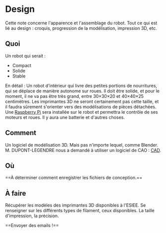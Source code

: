 # Design
Cette note concerne l'apparence et l'assemblage du robot. Tout ce qui est lié au design : croquis, progression de la modélisation, impression 3D, etc. 
## Quoi 
Un robot qui serait : 

- Compact 
- Solide 
- Stable 

En détail : 
Un robot d'intérieur qui livre des petites portions de nourritures, qui se déplace de manière autonome sur roues. Il doit être solide, et pour le moment, il ne va pas être très grand, entre 30×30×20 et 40×40×25 centimètres. 
Les imprimantes 3D ne seront certainement pas cette taille, et il faudra sûrement s'orienter vers des modélisations de pièces détachées. 
Une [Raspberry Pi](Guides/Raspberry%20Pi.md) sera installée sur le robot et permettra le contrôle de ses moteurs et roues. Il y aura une batterie et d'autres choses. 

## Comment 
Un logiciel de modélisation 3D. Mais pas n'importe lequel, comme Blender. 
M. DUPONT-LEGENDRE nous a demandé à utiliser un logiciel de CAO : [CAD](Guides/CAD.md). 

## Où
==À déterminer comment enregistrer les fichiers de conception.== 

## À faire 
Récupérer les modèles des imprimantes 3D disponibles à l'ESIEE. 
Se renseigner sur les différents types de filament, ceux disponibles. 
La taille d'impression, la précision. 

==Envoyer des emails !== 

